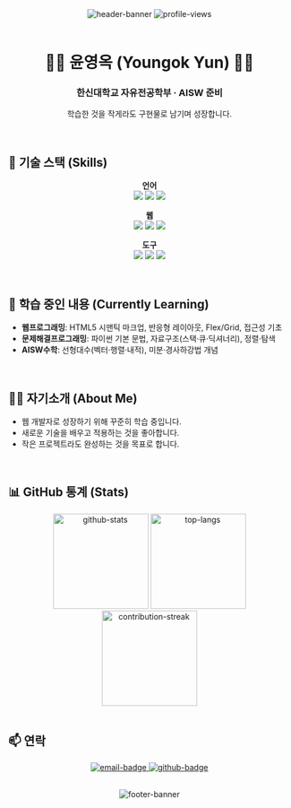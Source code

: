 <!-- Header -->
<div align="center">

  <!-- 제목 배너 -->
  <img src="https://capsule-render.vercel.app/api?type=slice&color=0:4682B4,100:AFEEEE&height=200&section=header&text=안녕하세요!👋&fontSize=70&animation=fadeIn" alt="header-banner" />

  <!-- 조회수 -->
  <img src="https://komarev.com/ghpvc/?username=gongo1795&label=Profile%20views&color=0ca4a5&style=flat" alt="profile-views" />
</div>

<br>

<!-- 이름/소개 -->
<div align="center">
  
# 👩‍💻 윤영옥 (Youngok Yun) 👩‍💻
### 한신대학교 자유전공학부 · AISW 준비

학습한 것을 작게라도 구현물로 남기며 성장합니다.

</div>

<br>

## 🚀 기술 스택 (Skills)
<div align="center">

**언어**  
<img src="https://img.shields.io/badge/Python-3776AB?style=for-the-badge&logo=python&logoColor=white">
<img src="https://img.shields.io/badge/Java-007396?style=for-the-badge&logo=openjdk&logoColor=white">
<img src="https://img.shields.io/badge/C-A8B9CC?style=for-the-badge&logo=c&logoColor=white">

**웹**  
<img src="https://img.shields.io/badge/HTML5-E34F26?style=for-the-badge&logo=html5&logoColor=white">
<img src="https://img.shields.io/badge/CSS3-1572B6?style=for-the-badge&logo=css3&logoColor=white">
<img src="https://img.shields.io/badge/JavaScript-323330?style=for-the-badge&logo=javascript&logoColor=F7DF1E">

**도구**  
<img src="https://img.shields.io/badge/Git-F05032?style=for-the-badge&logo=git&logoColor=white">
<img src="https://img.shields.io/badge/GitHub-000000?style=for-the-badge&logo=github&logoColor=white">
<img src="https://img.shields.io/badge/VSCode-007ACC?style=for-the-badge&logo=visualstudiocode&logoColor=white">

</div>

<br>

## 🌱 학습 중인 내용 (Currently Learning)
- **웹프로그래밍**: HTML5 시맨틱 마크업, 반응형 레이아웃, Flex/Grid, 접근성 기초
- **문제해결프로그래밍**: 파이썬 기본 문법, 자료구조(스택·큐·딕셔너리), 정렬·탐색
- **AISW수학**: 선형대수(벡터·행렬·내적), 미분·경사하강법 개념

<br>

## 👨‍💻 자기소개 (About Me)
- 웹 개발자로 성장하기 위해 꾸준히 학습 중입니다.
- 새로운 기술을 배우고 적용하는 것을 좋아합니다.
- 작은 프로젝트라도 완성하는 것을 목표로 합니다.

<br>

## 📊 GitHub 통계 (Stats)
<div align="center">

<img src="https://github-readme-stats.vercel.app/api?username=gongo1795&show_icons=true&theme=default&rank_icon=percentile" height="170" alt="github-stats" />
<img src="https://github-readme-stats.vercel.app/api/top-langs/?username=gongo1795&layout=compact" height="170" alt="top-langs" />
<br/>
<img src="https://streak-stats.demolab.com?user=gongo1795" height="170" alt="contribution-streak" />

</div>

<br>

## 📫 연락
<p align="center">
  <a href="mailto:gongo1795@hs.ac.kr" title="Email">
    <img src="https://img.shields.io/badge/Email-181717?style=for-the-badge&logo=gmail&logoColor=white" alt="email-badge" />
  </a>
  <a href="https://github.com/gongo1795" title="GitHub">
    <img src="https://img.shields.io/badge/GitHub-000000?style=for-the-badge&logo=github&logoColor=white" alt="github-badge" />
  </a>
</p>



<br>

<!-- Footer -->
<div align="center">
  <img src="https://capsule-render.vercel.app/api?type=slice&color=0:4682B4,100:AFEEEE&height=100&section=footer" alt="footer-banner" />
</div>
